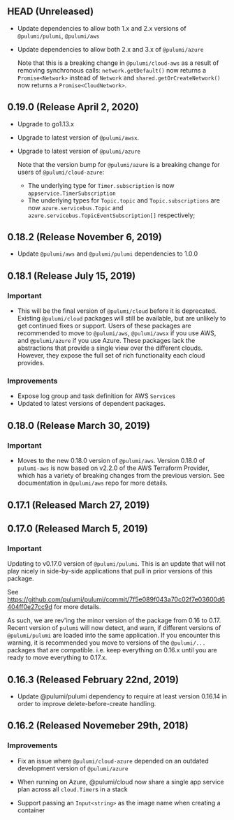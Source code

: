 ## HEAD (Unreleased)

- Update dependencies to allow both 1.x and 2.x versions of `@pulumi/pulumi`, `@pulumi/aws`
- Update dependencies to allow both 2.x and 3.x of `@pulumi/azure`

  Note that this is a breaking change in `@pulumi/cloud-aws` as a result of removing synchronous calls:
  `network.getDefault()` now returns a `Promise<Network>` instead of `Network` and
  `shared.getOrCreateNetwork()` now returns a `Promise<CloudNetwork>`.

## 0.19.0 (Release April 2, 2020)

 - Upgrade to go1.13.x
 - Upgrade to latest version of `@pulumi/awsx`.
 - Upgrade to latest version of `@pulumi/azure`
    
    Note that the version bump for `@pulumi/azure` is a breaking change for users of `@pulumi/cloud-azure`:
    - The underlying type for `Timer.subscription` is now `appservice.TimerSubscription`
    - The underlying types for `Topic.topic` and `Topic.subscriptions` are now `azure.servicebus.Topic` and `azure.servicebus.TopicEventSubscription[]` respectively;

## 0.18.2 (Release November 6, 2019)

- Update `@pulumi/aws` and `@pulumi/pulumi` dependencies to 1.0.0

## 0.18.1 (Release July 15, 2019)

### Important

- This will be the final version of `@pulumi/cloud` before it is deprecated.  Existing
  `@pulumi/cloud` packages will still be available, but are unlikely to get continued fixes or
  support.  Users of these packages are recommended to move to `@pulumi/aws`, `@pulumi/awsx` if you
  use AWS, and `@pulumi/azure` if you use Azure.  These packages lack the abstractions that provide
  a single view over the different clouds.  However, they expose the full set of rich functionality
  each cloud provides.

### Improvements

- Expose log group and task definition for AWS `Service`s
- Updated to latest versions of dependent packages.

## 0.18.0 (Release March 30, 2019)

### Important

- Moves to the new 0.18.0 version of `@pulumi/aws`.  Version 0.18.0 of `pulumi-aws` is now based on
  v2.2.0 of the AWS Terraform Provider, which has a variety of breaking changes from the previous
  version. See documentation in `@pulumi/aws` repo for more details.

## 0.17.1 (Released March 27, 2019)

## 0.17.0 (Released March 5, 2019)

### Important

Updating to v0.17.0 version of `@pulumi/pulumi`.  This is an update that will not play nicely
in side-by-side applications that pull in prior versions of this package.

See https://github.com/pulumi/pulumi/commit/7f5e089f043a70c02f7e03600d6404ff0e27cc9d for more details.

As such, we are rev'ing the minor version of the package from 0.16 to 0.17.  Recent version of `pulumi` will now detect, and warn, if different versions of `@pulumi/pulumi` are loaded into the same application.  If you encounter this warning, it is recommended you move to versions of the `@pulumi/...` packages that are compatible.  i.e. keep everything on 0.16.x until you are ready to move everything to 0.17.x.

## 0.16.3 (Released February 22nd, 2019)

- Update @pulumi/pulumi dependency to require at least version 0.16.14 in order
  to improve delete-before-create handling.

## 0.16.2 (Released Novemeber 29th, 2018)

### Improvements

- Fix an issue where `@pulumi/cloud-azure` depended on an outdated development version of `@pulumi/azure`

- When running on Azure, @pulumi/cloud now share a single app service plan across all `cloud.Timer`s in a stack

- Support passing an `Input<string>` as the image name when creating a container

